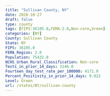 ```yaml
---
title: "Sullivan County, NY"
date: 2020-10-27
draft: false
type: county
tags: [FIPS:36105.0,FEMA:2.0,Non-core,Green]
categories: [NY]
County: Sullivan County
State: NY
FIPS: 36105.0
FEMA_Region: 2.0
Population: 75432.0
NCHS_Urban_Rural_Classification: Non-core
Tests_in_prior_14_days: 3146.0
Fourteen_day_test_rate_per_100000: 4171.0
Percent_Positivity_in_prior_14_days: 0.022
Level: Green
url: /states/NY/sullivan-county
---
```



